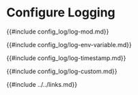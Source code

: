 # Configure Logging

{{#include config_log/log-mod.md}}

{{#include config_log/log-env-variable.md}}

{{#include config_log/log-timestamp.md}}

{{#include config_log/log-custom.md}}

{{#include ../../links.md}}
